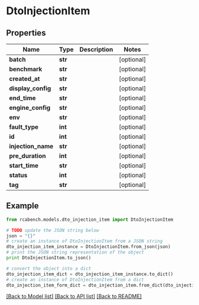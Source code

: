 # DtoInjectionItem


## Properties

Name | Type | Description | Notes
------------ | ------------- | ------------- | -------------
**batch** | **str** |  | [optional] 
**benchmark** | **str** |  | [optional] 
**created_at** | **str** |  | [optional] 
**display_config** | **str** |  | [optional] 
**end_time** | **str** |  | [optional] 
**engine_config** | **str** |  | [optional] 
**env** | **str** |  | [optional] 
**fault_type** | **int** |  | [optional] 
**id** | **int** |  | [optional] 
**injection_name** | **str** |  | [optional] 
**pre_duration** | **int** |  | [optional] 
**start_time** | **str** |  | [optional] 
**status** | **int** |  | [optional] 
**tag** | **str** |  | [optional] 

## Example

```python
from rcabench.models.dto_injection_item import DtoInjectionItem

# TODO update the JSON string below
json = "{}"
# create an instance of DtoInjectionItem from a JSON string
dto_injection_item_instance = DtoInjectionItem.from_json(json)
# print the JSON string representation of the object
print DtoInjectionItem.to_json()

# convert the object into a dict
dto_injection_item_dict = dto_injection_item_instance.to_dict()
# create an instance of DtoInjectionItem from a dict
dto_injection_item_form_dict = dto_injection_item.from_dict(dto_injection_item_dict)
```
[[Back to Model list]](../README.md#documentation-for-models) [[Back to API list]](../README.md#documentation-for-api-endpoints) [[Back to README]](../README.md)


